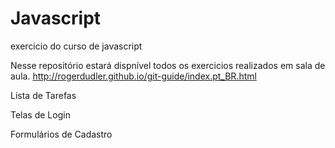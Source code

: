 # Javascript
exercicio do curso de javascript


Nesse repositório estará dispnível todos os exercicios realizados em sala de aula.
http://rogerdudler.github.io/git-guide/index.pt_BR.html

Lista de Tarefas

Telas de Login

Formulários de Cadastro

